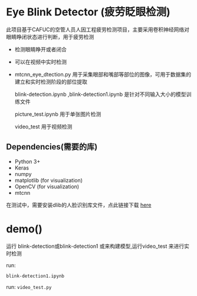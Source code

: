 # Eye Blink Detector (疲劳眨眼检测)

此项目基于CAFUC的空管人员人因工程疲劳检测项目，主要采用卷积神经网络对眼睛睁闭状态进行判断，用于疲劳检测

- 检测眼睛睁开或者闭合

- 可以在视频中实时检测

- mtcnn_eye_dtection.py 用于采集眼部和嘴部等部位的图像，可用于数据集的建立和实时检测阶段的部位提取

  blink-detection.ipynb ,blink-detection1.ipynb 是针对不同输入大小的模型训练文件

  picture_test.ipynb 用于单张图片检测

  video_test 用于视频检测

## Dependencies(需要的库)
- Python 3+
- Keras
- numpy
- matplotlib (for visualization)
- OpenCV (for visualization)
- mtcnn 

在测试中，需要安装dlib的人脸识别库文件，点此链接下载 [here](https://github.com/davisking/dlib-models/blob/master/shape_predictor_68_face_landmarks.dat.bz2)



# demo()

运行 blink-detection或blink-detection1 或来构建模型,运行video_test 来进行实时检测

run:

 `blink-detection1.ipynb`

run:
 `video_test.py`



